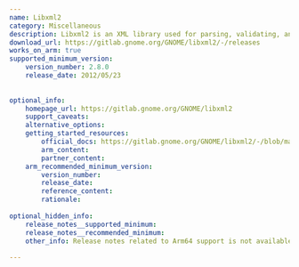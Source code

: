 ```yaml
---
name: Libxml2
category: Miscellaneous
description: Libxml2 is an XML library used for parsing, validating, and manipulating XML documents efficiently in various software applications.
download_url: https://gitlab.gnome.org/GNOME/libxml2/-/releases
works_on_arm: true
supported_minimum_version:
    version_number: 2.8.0
    release_date: 2012/05/23
 
 
optional_info:
    homepage_url: https://gitlab.gnome.org/GNOME/libxml2
    support_caveats:
    alternative_options:
    getting_started_resources:
        official_docs: https://gitlab.gnome.org/GNOME/libxml2/-/blob/master/README.md?ref_type=heads
        arm_content:
        partner_content:
    arm_recommended_minimum_version:
        version_number:
        release_date:
        reference_content:
        rationale:
 
optional_hidden_info:
    release_notes__supported_minimum: 
    release_notes__recommended_minimum:
    other_info: Release notes related to Arm64 support is not available, but version 2.8.0 of libxml2 is getting installed successfully in Arm64/Linux machine.
 
---
```

